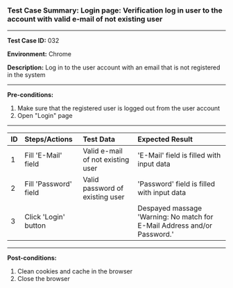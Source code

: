 
### Test Case Summary: Login page: Verification log in user to the account with valid e-mail of not existing user

---

**Test Case ID:** 032

**Environment:** Chrome

**Description:** Log in to the user account with an email that is not registered in the system

---

**Pre-conditions:**
1. Make sure that the registered user is logged out from the user account 
2. Open "Login" page

---

|      ID       | Steps/Actions |  Test Data  | Expected Result |
| ------------- | :------------- | :--------- | :-------------- |
|       1       | Fill 'E-Mail' field | Valid e-mail of not existing user | 'E-Mail' field is filled with input data |
|       2       | Fill 'Password' field | Valid password of existing user | 'Password' field is filled with input data |
|       3       | Click 'Login' button |  | Despayed massage 'Warning: No match for E-Mail Address and/or Password.' |

---

**Post-conditions:**
1. Clean cookies and cache in the browser
2. Close the browser
